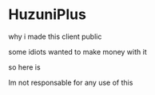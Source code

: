 # HuzuniPlus
why i made this client public

some idiots wanted to make money with it

so here is

















































































































Im not responsable for any use of this
